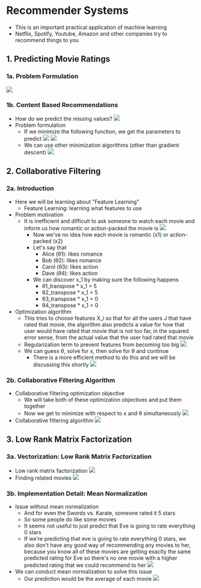 # Recommender Systems
- This is an important practical application of machine learning
- Netflix, Spotify, Youtube, Amazon and other companies try to recommend things to you

## 1. Predicting Movie Ratings

### 1a. Problem Formulation
![](anomaly_detection24.png)

### 1b. Content Based Recommendations
- How do we predict the missing values? 
![](anomaly_detection25.png)
- Problem formulation
    - If we minimize the following function, we get the parameters to predict 
    ![](anomaly_detection26.png)
    ![](anomaly_detection27.png)
    - We can use other minimization algorithms (other than gradient descent)
    ![](anomaly_detection28.png)

## 2. Collaborative Filtering

### 2a. Introduction
- Here we will be learning about "Feature Learning"
    - Feature Learning: learning what features to use
- Problem motivation
    - It is inefficient and difficult to ask someone to watch each movie and inform us how romantic or action-packed the movie is
    ![](anomaly_detection29.png)
        - Now we've no idea how each movie is romantic (x1) or action-packed (x2)
        - Let's say that
            - Alice (θ1): likes romance
            - Bob (θ2): likes romance
            - Carol (θ3): likes action
            - Dave (θ4): likes action
        - We can discover x_1 by making sure the following happens
            - θ1_transpose * x_1 = 5
            - θ2_transpose * x_1 = 5
            - θ3_transpose * x_1 = 0
            - θ4_transpose * x_1 = 0
- Optimization algorithm
    - This tries to choose features X_i so that for all the users J that have rated that movie, the algorithm also predicts a value for how that user would have rated that movie that is not too far, in the squared error sense, from the actual value that the user had rated that movie
    - Regularization term to prevent features from becoming too big
    ![](anomaly_detection30.png)
    - We can guess θ, solve for x, then solve for θ and continue
        - There is a more efficient method to do this and we will be discussing this shortly
    ![](anomaly_detection31.png)
    
### 2b. Collaborative Filtering Algorithm
- Collaborative filtering optimization objective
    - We will take both of these optimization objectives and put them together
    - Now we get to minimize with respect to x and θ simultaneously
    ![](anomaly_detection32.png)
- Collaborative filtering algorithm
![](anomaly_detection33.png)

## 3. Low Rank Matrix Factorization

### 3a. Vectorization: Low Rank Matrix Factorization
- Low rank matrix factorization
![](anomaly_detection34.png)
- Finding related movies
![](anomaly_detection35.png)

### 3b. Implementation Detail: Mean Normalization
- Issue without mean normalization
    - And for even the Swords vs. Karate, someone rated it 5 stars
    - So some people do like some movies
    - It seems not useful to just predict that Eve is going to rate everything 0 stars
    - If we're predicting that eve is going to rate everything 0 stars, we also don't have any good way of recommending any movies to her, because you know all of these movies are getting exactly the same predicted rating for Eve so there's no one movie with a higher predicted rating that we could recommend to her
![](anomaly_detection36.png)
- We can conduct mean normalization to solve this issue
    - Our prediction would be the average of each movie
    ![](anomaly_detection37.png)

